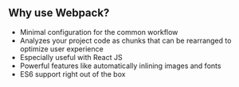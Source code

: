 ## Why use Webpack?
- Minimal configuration for the common workflow
- Analyzes your project code as chunks that can be rearranged to optimize user experience
- Especially useful with React JS
- Powerful features like automatically inlining images and fonts
- ES6 support right out of the box